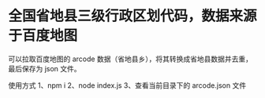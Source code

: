 # 全国省地县三级行政区划代码，数据来源于百度地图

可以拉取百度地图的 arcode 数据（省地县乡），将其转换成省地县数据并去重，最后保存为 json 文件。

使用方式
1、npm i
2、node index.js
3、查看当前目录下的 arcode.json 文件
